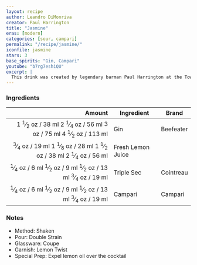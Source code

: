 ```yaml
---
layout: recipe
author: Leandro DiMonriva
creator: Paul Harrington
title: "Jasmine"
eras: [modern]
categories: [sour, campari]
permalink: "/recipe/jasmine/"
iconfile: jasmine
stars: 3
base_spirits: "Gin, Campari"
youtube: "b7rg7eshiQU"
excerpt: |
  This drink was created by legendary barman Paul Harrington at the Townhouse in Emeryville, CA in 1990. It’s named after his friend Matt Jasmin who was sitting at the bar with Harrington one day and asked him to “Make me something you’ve never made before.” The inspiration for this drink was the Pegu Club, a cocktail Harrington was a bit obsessed with. The drink gained more notoriety when Harrington included it in his book “Cocktails” which is now out of print and goes for about 75 bucks on eBay if you’re thinking about getting a copy.<br><br>When Harrington handed Jasmin the cocktail Jasmin took a sip and said: "Congratulations, you just invented Grapefruit Juice." Many years later Harrington would realize that he had been spelling the last name of his friend all wrong.
---
```


### Ingredients

|  Amount | Ingredient        | Brand     |
| ------: | ----------------- | --------- |
|  <span class="onex active">1 <sup>1</sup>&frasl;<sub>2</sub> oz  / 38 ml</span> <span class="onehalfx">2 <sup>1</sup>&frasl;<sub>4</sub> oz  / 56 ml</span> <span class="twox">3 oz  / 75 ml</span> <span class="threex">4 <sup>1</sup>&frasl;<sub>2</sub> oz  / 113 ml</span>| Gin               | Beefeater |
| <span class="onex active"> <sup>3</sup>&frasl;<sub>4</sub> oz  / 19 ml</span> <span class="onehalfx">1 <sup>1</sup>&frasl;<sub>8</sub> oz  / 28 ml</span> <span class="twox">1 <sup>1</sup>&frasl;<sub>2</sub> oz  / 38 ml</span> <span class="threex">2 <sup>1</sup>&frasl;<sub>4</sub> oz  / 56 ml</span>| Fresh Lemon Juice |
| <span class="onex active"> <sup>1</sup>&frasl;<sub>4</sub> oz  / 6 ml</span> <span class="onehalfx"> <sup>1</sup>&frasl;<sub>2</sub> oz  / 9 ml</span> <span class="twox"> <sup>1</sup>&frasl;<sub>2</sub> oz  / 13 ml</span> <span class="threex"> <sup>3</sup>&frasl;<sub>4</sub> oz  / 19 ml</span>| Triple Sec        | Cointreau |
| <span class="onex active"> <sup>1</sup>&frasl;<sub>4</sub> oz  / 6 ml</span> <span class="onehalfx"> <sup>1</sup>&frasl;<sub>2</sub> oz  / 9 ml</span> <span class="twox"> <sup>1</sup>&frasl;<sub>2</sub> oz  / 13 ml</span> <span class="threex"> <sup>3</sup>&frasl;<sub>4</sub> oz  / 19 ml</span>| Campari           | Campari   |

### Notes

- Method: Shaken
- Pour: Double Strain
- Glassware: Coupe
- Garnish: Lemon Twist
- Special Prep: Expel lemon oil over the cocktail

    
<script type="application/ld+json">
{
  "@context": "https://schema.org",
  "@type": "Recipe",
  "author": {
    "@type": "Person",
    "name": "{{ page.author }}"
    },
  "image": "{%- for page in page.categories limit: 1 %}{% assign cat = site.data.categories | where: "slug", page | first %}{{ site.url }}{{ site.baseurl}}/assets/images/category_{{cat.slug}}.svg{% endfor -%}",
  "description": "{{ page.excerpt | strip_html | replace: '"', "'" }}",
  "recipeIngredient": [
  " 1.5 oz Gin",
  "0.75 oz Fresh Lemon Juice",
  "0.25 oz Triple Sec ",
  "0.25 oz Campari"
    ],
  "name": "{{ page.title }}",
  "recipeInstructions": [
    {
      "@type": "HowToStep",
      "text": "- Method: Shaken"
    },
    {
      "@type": "HowToStep",
      "text": "- Pour: Double Strain"
    },
    {
      "@type": "HowToStep",
      "text": "- Glassware: Coupe"
    },
    {
      "@type": "HowToStep",
      "text": "- Garnish: Lemon Twist"
    },
    {
      "@type": "HowToStep",
      "text": "- Special Prep: Expel lemon oil over the cocktail"
    }
    ],
  "recipeYield": "1 cocktail",
  "recipeCategory": "cocktail",
  {%- if page.stars and site.data.ratings[page.iconfile].ratings -%}"aggregateRating": "{%- include stars_metadata.html %} out of 5",{%- endif -%}
  "recipeCuisine": "global",
  "prepTime": "PT20M",
  "cookTime": "PT15S",
  "keywords": "{{ page.title }}, cocktail, {{ page.eras }}, {%- include category_metadata.html -%}, {%- include spirits_metadata.html -%}"
}
</script>

    